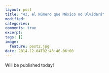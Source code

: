 ```yaml
---
layout: post
title: "43, el Número que México no Olvidará"
modified:
categories: 
comments: true
excerpt:
tags: []
image: 
  feature: post2.jpg
date: 2014-12-04T02:43:46-06:00
---
```


Will be published today!
